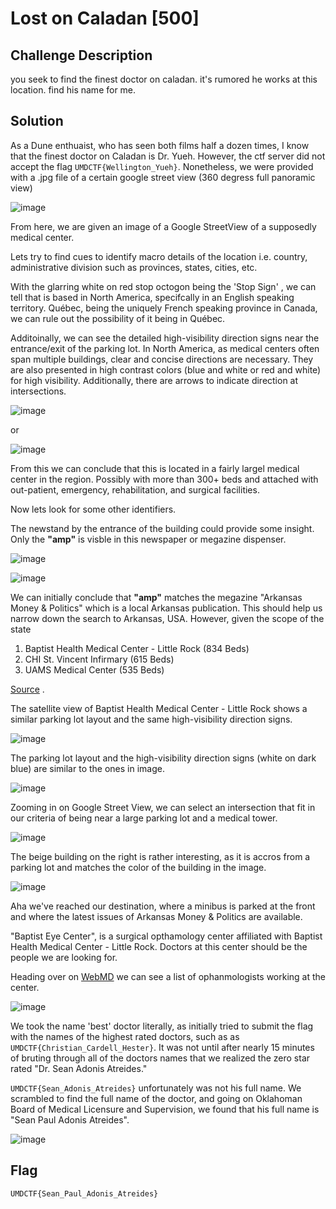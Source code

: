 


# Lost on Caladan [500]




## Challenge Description


you seek to find the finest doctor on caladan. it's rumored he works at this location. find his name for me.





## Solution


As a Dune enthuaist, who has seen both films half a dozen times, I know that the finest doctor on Caladan is Dr. Yueh. However, the ctf server did not accept the flag ```UMDCTF{Wellington_Yueh}```. Nonetheless, we were provided with a .jpg file of a certain google street view (360 degress full panoramic view)


![image](images/lost-on-caladan.jpg)







From here, we are given an image of a Google StreetView of a supposedly medical center. 

Lets try to find cues to identify macro details of the location i.e. country, administrative division such as provinces, states, cities, etc.







With the glarring white on red stop octogon being the 'Stop Sign' , we can tell that is based in North America, specifcally in an English speaking territory. Québec, being the uniquely French speaking province in Canada, we can rule out the possibility of it being in Québec.













Additoinally, we can see the detailed high-visibility direction signs near the entrance/exit of the parking lot. In North America, as medical centers often span multiple buildings, clear and concise directions are necessary. They are also presented in high contrast colors (blue and white or red and white) for high visibility. Additionally, there are arrows to indicate direction at intersections. 


![image](images/image-copy-3.png)





or 



![image](images/image-copy-4.png)





From this we can conclude that this is located in a fairly largel medical center in the region. Possibly with more than 300+ beds and attached with out-patient, emergency, rehabilitation, and surgical facilities.





Now lets look for some other identifiers. 

The newstand by the entrance of the building could provide some insight. Only the **"amp"** is visble in this newspaper or megazine dispenser.




![image](images/image-copy.png)







![image](images/image2.png)


We can initially conclude that **"amp"** matches the megazine "Arkansas Money & Politics" which is a local Arkansas publication. This should help us narrow down the search to Arkansas, USA. However, given the scope of the state 





1. Baptist Health Medical Center - Little Rock (834 Beds)
2. CHI St. Vincent Infirmary (615 Beds)
3. UAMS Medical Center (535 Beds)

[Source](https://www.hospitalmanagement.net/features/largest-hospitals-arkansas-2021/?cf-view) .



The satellite view of Baptist Health Medical Center - Little Rock shows a similar parking lot layout and the same high-visibility direction signs.



![image](images/image-copy-5.png)




The parking lot layout and the high-visibility direction signs (white on dark blue) are similar to the ones in image. 

![image](images/image6.png)



Zooming in on Google Street View, we can select an intersection that fit in our criteria of being near a large parking lot and a medical tower.


![image](images/image7.png)



The beige building on the right is rather interesting, as it is accros from a parking lot and matches the color of the building in the image.

![image](images/image8.png)


Aha we've reached our destination, where a minibus is parked at the front and where the latest issues of Arkansas Money & Politics are available.

"Baptist Eye Center", is a surgical opthamology center affiliated with Baptist Health Medical Center - Little Rock. Doctors at this center should be the people we are looking for.



Heading over on [WebMD](https://doctor.webmd.com/practice/baptist-health-eye-and-surgery-center-9d3dc05a-da81-4601-a0eb-e564ea77205d/physicians/) we can see a list of ophanmologists working at the center.





![image](images/image-copy-9.png)




We took the name 'best' doctor literally, as initially tried to submit the flag  with the names of the highest rated doctors, such as as ```UMDCTF{Christian_Cardell_Hester}```. It was not until after nearly 15 minutes of bruting through all of the doctors names that we realized the zero star rated "Dr. Sean Adonis Atreides."

```UMDCTF{Sean_Adonis_Atreides}``` unfortunately was not his full name. We scrambled to find the full name of the doctor, and going on Oklahoman Board of Medical Licensure and Supervision, we found that his full name is "Sean Paul Adonis Atreides".


![image](images/image10.png)



## Flag 


```UMDCTF{Sean_Paul_Adonis_Atreides}``` 